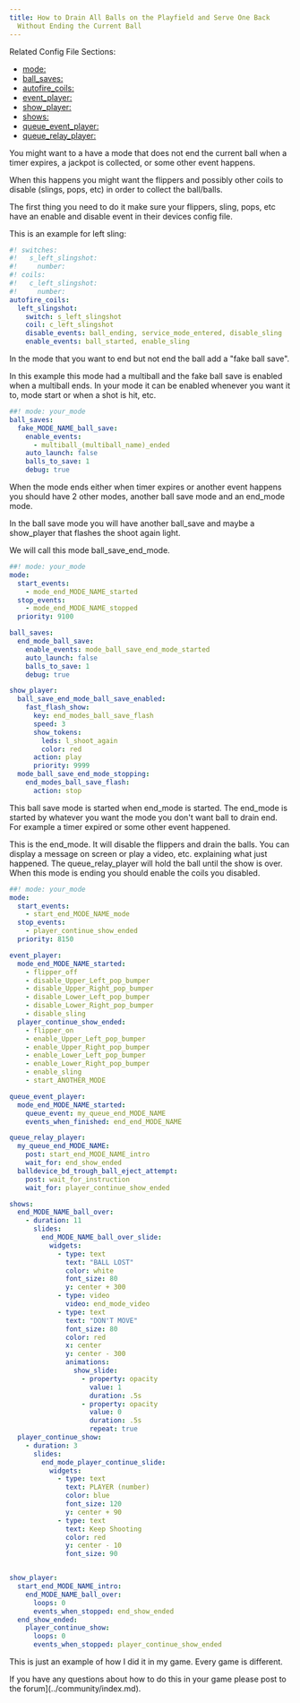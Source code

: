 ```yaml
---
title: How to Drain All Balls on the Playfield and Serve One Back
  Without Ending the Current Ball
---
```


Related Config File Sections:

* [mode:](../config/mode.md)
* [ball_saves:](../config/ball_saves.md)
* [autofire_coils:](../config/autofire_coils.md)
* [event_player:](../config/event_player.md)
* [show_player:](../config/show_player.md)
* [shows:](../config/shows.md)
* [queue_event_player:](../config/queue_event_player.md)
* [queue_relay_player:](../config/queue_relay_player.md)

You might want to a have a mode that does not end the current ball when
a timer expires, a jackpot is collected, or some other event happens.

When this happens you might want the flippers and possibly other coils
to disable (slings, pops, etc) in order to collect the ball/balls.

The first thing you need to do it make sure your flippers, sling, pops,
etc have an enable and disable event in their devices config file.

This is an example for left sling:

``` yaml
#! switches:
#!   s_left_slingshot:
#!     number:
#! coils:
#!   c_left_slingshot:
#!     number:
autofire_coils:
  left_slingshot:
    switch: s_left_slingshot
    coil: c_left_slingshot
    disable_events: ball_ending, service_mode_entered, disable_sling
    enable_events: ball_started, enable_sling
```

In the mode that you want to end but not end the ball add a "fake ball
save".

In this example this mode had a multiball and the fake ball save is
enabled when a multiball ends. In your mode it can be enabled whenever
you want it to, mode start or when a shot is hit, etc.

``` yaml
##! mode: your_mode
ball_saves:
  fake_MODE_NAME_ball_save:
    enable_events:
      - multiball_(multiball_name)_ended
    auto_launch: false
    balls_to_save: 1
    debug: true
```

When the mode ends either when timer expires or another event happens
you should have 2 other modes, another ball save mode and an end_mode
mode.

In the ball save mode you will have another ball_save and maybe a
show_player that flashes the shoot again light.

We will call this mode ball_save_end_mode.

``` yaml
##! mode: your_mode
mode:
  start_events:
    - mode_end_MODE_NAME_started
  stop_events:
    - mode_end_MODE_NAME_stopped
  priority: 9100

ball_saves:
  end_mode_ball_save:
    enable_events: mode_ball_save_end_mode_started
    auto_launch: false
    balls_to_save: 1
    debug: true

show_player:
  ball_save_end_mode_ball_save_enabled:
    fast_flash_show:
      key: end_modes_ball_save_flash
      speed: 3
      show_tokens:
        leds: l_shoot_again
        color: red
      action: play
      priority: 9999
  mode_ball_save_end_mode_stopping:
    end_modes_ball_save_flash:
      action: stop
```

This ball save mode is started when end_mode is started. The end_mode is
started by whatever you want the mode you don't want ball to drain end.
For example a timer expired or some other event happened.

This is the end_mode. It will disable the flippers and drain the balls.
You can display a message on screen or play a video, etc. explaining
what just happened. The queue_relay_player will hold the ball until the
show is over. When this mode is ending you should enable the coils you
disabled.

``` yaml
##! mode: your_mode
mode:
  start_events:
    - start_end_MODE_NAME_mode
  stop_events:
    - player_continue_show_ended
  priority: 8150

event_player:
  mode_end_MODE_NAME_started:
    - flipper_off
    - disable_Upper_Left_pop_bumper
    - disable_Upper_Right_pop_bumper
    - disable_Lower_Left_pop_bumper
    - disable_Lower_Right_pop_bumper
    - disable_sling
  player_continue_show_ended:
    - flipper_on
    - enable_Upper_Left_pop_bumper
    - enable_Upper_Right_pop_bumper
    - enable_Lower_Left_pop_bumper
    - enable_Lower_Right_pop_bumper
    - enable_sling
    - start_ANOTHER_MODE

queue_event_player:
  mode_end_MODE_NAME_started:
    queue_event: my_queue_end_MODE_NAME
    events_when_finished: end_end_MODE_NAME

queue_relay_player:
  my_queue_end_MODE_NAME:
    post: start_end_MODE_NAME_intro
    wait_for: end_show_ended
  balldevice_bd_trough_ball_eject_attempt:
    post: wait_for_instruction
    wait_for: player_continue_show_ended

shows:
  end_MODE_NAME_ball_over:
    - duration: 11
      slides:
        end_MODE_NAME_ball_over_slide:
          widgets:
            - type: text
              text: "BALL LOST"
              color: white
              font_size: 80
              y: center + 300
            - type: video
              video: end_mode_video
            - type: text
              text: "DON'T MOVE"
              font_size: 80
              color: red
              x: center
              y: center - 300
              animations:
                show_slide:
                  - property: opacity
                    value: 1
                    duration: .5s
                  - property: opacity
                    value: 0
                    duration: .5s
                    repeat: true
  player_continue_show:
    - duration: 3
      slides:
        end_mode_player_continue_slide:
          widgets:
            - type: text
              text: PLAYER (number)
              color: blue
              font_size: 120
              y: center + 90
            - type: text
              text: Keep Shooting
              color: red
              y: center - 10
              font_size: 90


show_player:
  start_end_MODE_NAME_intro:
    end_MODE_NAME_ball_over:
      loops: 0
      events_when_stopped: end_show_ended
  end_show_ended:
    player_continue_show:
      loops: 0
      events_when_stopped: player_continue_show_ended
```

This is just an example of how I did it in my game. Every game is
different.

If you have any questions about how to do this in your game please post
to the forum](../community/index.md).
